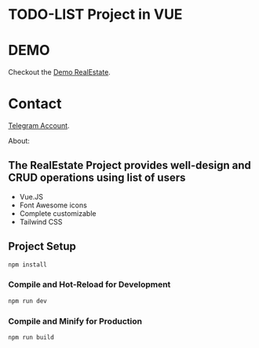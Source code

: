 # TODO-LIST Project in VUE

# DEMO 
Checkout the [Demo RealEstate](https://realestate-test-aktamov.netlify.app/users).

# Contact
[Telegram Account](https://t.me/Farrux_Aktamov).

About:

## The RealEstate Project provides well-design and CRUD operations using list of users

- Vue.JS
- Font Awesome icons
- Complete customizable
- Tailwind CSS


## Project Setup

```sh
npm install
```

### Compile and Hot-Reload for Development

```sh
npm run dev
```

### Compile and Minify for Production

```sh
npm run build
```
